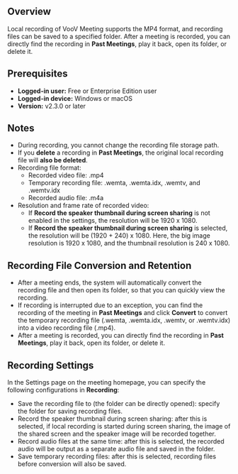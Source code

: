 
## Overview
Local recording of VooV Meeting supports the MP4 format, and recording files can be saved to a specified folder. After a meeting is recorded, you can directly find the recording in **Past Meetings**, play it back, open its folder, or delete it.

## Prerequisites
- **Logged-in user:** Free or Enterprise Edition user
- **Logged-in device:** Windows or macOS
- **Version:** v2.3.0 or later

## Notes
- During recording, you cannot change the recording file storage path.
- If you **delete** a recording in **Past Meetings**, the original local recording file will **also be deleted**.
- Recording file format:
  - Recorded video file: .mp4
  - Temporary recording file: .wemta, .wemta.idx, .wemtv, and .wemtv.idx
  - Recorded audio file: .m4a
- Resolution and frame rate of recorded video:
  - If **Record the speaker thumbnail during screen sharing** is not enabled in the settings, the resolution will be 1920 x 1080.
  - If **Record the speaker thumbnail during screen sharing** is selected, the resolution will be (1920 + 240) x 1080. Here, the big image resolution is 1920 x 1080, and the thumbnail resolution is 240 x 1080.


## Recording File Conversion and Retention
- After a meeting ends, the system will automatically convert the recording file and then open its folder, so that you can quickly view the recording.
- If recording is interrupted due to an exception, you can find the recording of the meeting in **Past Meetings** and click **Convert** to convert the temporary recording file (.wemta, .wemta.idx, .wemtv, or .wemtv.idx) into a video recording file (.mp4).
- After a meeting is recorded, you can directly find the recording in **Past Meetings**, play it back, open its folder, or delete it.

## Recording Settings
In the Settings page on the meeting homepage, you can specify the following configurations in **Recording**:
- Save the recording file to (the folder can be directly opened): specify the folder for saving recording files.
- Record the speaker thumbnail during screen sharing: after this is selected, if local recording is started during screen sharing, the image of the shared screen and the speaker image will be recorded together.
- Record audio files at the same time: after this is selected, the recorded audio will be output as a separate audio file and saved in the folder.
- Save temporary recording files: after this is selected, recording files before conversion will also be saved.
